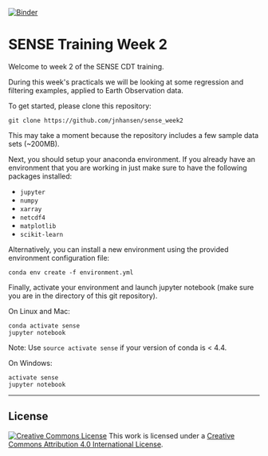 [![Binder](https://mybinder.org/badge_logo.svg)](https://mybinder.org/v2/gh/jnhansen/sense_week2/master)

# SENSE Training Week 2

Welcome to week 2 of the SENSE CDT training.

During this week's practicals we will be looking at some regression and filtering examples, applied to Earth Observation data.

To get started, please clone this repository:

```
git clone https://github.com/jnhansen/sense_week2
```

This may take a moment because the repository includes a few sample data sets (~200MB).

Next, you should setup your anaconda environment.
If you already have an environment that you are working in
just make sure to have the following packages installed:
- `jupyter`
- `numpy`
- `xarray`
- `netcdf4`
- `matplotlib`
- `scikit-learn`

Alternatively, you can install a new environment using the provided environment configuration file:

```
conda env create -f environment.yml
```

Finally, activate your environment and launch jupyter notebook (make sure you are in the directory of this git repository).

On Linux and Mac:
```
conda activate sense
jupyter notebook
```
Note: Use `source activate sense` if your version of conda is < 4.4.


On Windows:
```
activate sense
jupyter notebook
```


---
## License


[![Creative Commons
License](https://i.creativecommons.org/l/by/4.0/88x31.png)](http://creativecommons.org/licenses/by/4.0/)
This work is licensed under a
[Creative Commons Attribution 4.0 International
License](http://creativecommons.org/licenses/by/4.0/).